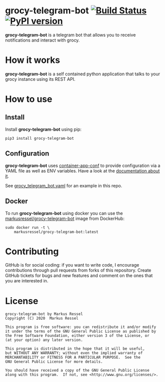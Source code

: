 # grocy-telegram-bot [![Build Status](https://travis-ci.com/markusressel/grocy-telegram-bot.svg?branch=master)](https://travis-ci.com/markusressel/grocy-telegram-bot) [![PyPI version](https://badge.fury.io/py/grocy-telegram-bot.svg)](https://badge.fury.io/py/grocy-telegram-bot)

**grocy-telegram-bot** is a telegram bot that allows you to receive notifications
and interact with grocy.

# How it works

**grocy-telegram-bot** is a self contained python application that talks
to your grocy instance using its REST API.

# How to use

## Install

Install **grocy-telegram-bot** using pip:

```shell
pip3 install grocy-telegram-bot
```

## Configuration

**grocy-telegram-bot** uses [container-app-conf](https://github.com/markusressel/container-app-conf)
to provide configuration via a YAML file as well as ENV variables. Have a look at the 
[documentation about it](https://github.com/markusressel/container-app-conf).

See [grocy_telegram_bot.yaml](/grocy_telegram_bot.yaml) for an example in this repo.

## Docker

To run **grocy-telegram-bot** using docker you can use the [markusressel/grocy-telegram-bot](https://hub.docker.com/r/markusressel/grocy-telegram-bot) 
image from DockerHub:

```
sudo docker run -t \
    markusressel/grocy-telegram-bot:latest
```

# Contributing

GitHub is for social coding: if you want to write code, I encourage contributions through pull requests from forks
of this repository. Create GitHub tickets for bugs and new features and comment on the ones that you are interested in.

# License

```text
grocy-telegram-bot by Markus Ressel
Copyright (C) 2020  Markus Ressel

This program is free software: you can redistribute it and/or modify
it under the terms of the GNU General Public License as published by
the Free Software Foundation, either version 3 of the License, or
(at your option) any later version.

This program is distributed in the hope that it will be useful,
but WITHOUT ANY WARRANTY; without even the implied warranty of
MERCHANTABILITY or FITNESS FOR A PARTICULAR PURPOSE.  See the
GNU General Public License for more details.

You should have received a copy of the GNU General Public License
along with this program.  If not, see <http://www.gnu.org/licenses/>.
```
